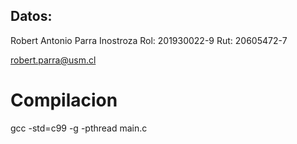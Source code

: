 ## Datos:

Robert Antonio Parra Inostroza
Rol: 201930022-9
Rut: 20605472-7

robert.parra@usm.cl

# Compilacion

gcc -std=c99 -g -pthread main.c 
